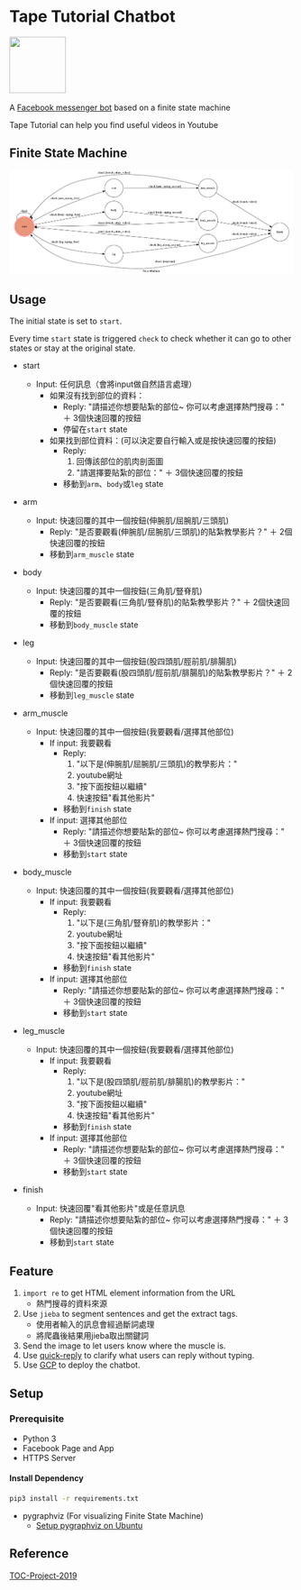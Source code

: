 # Tape Tutorial Chatbot
<img width="100" height="100" src="https://imgur.com/bIQe28E">

A [Facebook messenger bot](https://www.facebook.com/%E8%B2%BC%E7%B4%AE%E6%A9%9F%E5%99%A8%E4%BA%BA-296561760877487/) based on a finite state machine

Tape Tutorial can help you find useful videos in Youtube 

## Finite State Machine
![fsm](./fsm.png)

## Usage
The initial state is set to `start`.

Every time `start` state is triggered `check` to check whether it can go to other states or stay at the original state.

* start
	* Input: 任何訊息（會將input做自然語言處理）
		* 如果沒有找到部位的資料：
		    * Reply: "請描述你想要貼紮的部位~ 你可以考慮選擇熱門搜尋：" ＋ 3個快速回覆的按鈕
		    * 停留在`start` state
		* 如果找到部位資料：(可以決定要自行輸入或是按快速回覆的按鈕)
			* Reply: 
			    1. 回傳該部位的肌肉剖面圖
				2. "請選擇要貼紮的部位：" ＋ 3個快速回覆的按鈕
			* 移動到`arm`、`body`或`leg` state
* arm
	* Input: 快速回覆的其中一個按鈕(伸腕肌/屈腕肌/三頭肌)
		* Reply: "是否要觀看(伸腕肌/屈腕肌/三頭肌)的貼紮教學影片？" ＋ 2個快速回覆的按鈕
		* 移動到`arm_muscle` state

* body
	* Input: 快速回覆的其中一個按鈕(三角肌/豎脊肌)		
	    * Reply: "是否要觀看(三角肌/豎脊肌)的貼紮教學影片？" ＋ 2個快速回覆的按鈕
		* 移動到`body_muscle` state

* leg
	* Input: 快速回覆的其中一個按鈕(股四頭肌/脛前肌/腓腸肌)
		* Reply: "是否要觀看(股四頭肌/脛前肌/腓腸肌)的貼紮教學影片？" ＋ 2個快速回覆的按鈕
		* 移動到`leg_muscle` state

* arm_muscle
	* Input: 快速回覆的其中一個按鈕(我要觀看/選擇其他部位)
		* If input: 我要觀看
		    * Reply: 
		        1. "以下是(伸腕肌/屈腕肌/三頭肌)的教學影片："
		        2. youtube網址
		        3. "按下面按鈕以繼續"
		        4. 快速按鈕"看其他影片"
            * 移動到`finish` state
		* If input: 選擇其他部位
		    * Reply: "請描述你想要貼紮的部位~ 你可以考慮選擇熱門搜尋：" ＋ 3個快速回覆的按鈕
		    * 移動到`start` state

* body_muscle
	* Input: 快速回覆的其中一個按鈕(我要觀看/選擇其他部位)
		* If input: 我要觀看
		    * Reply: 
		        1. "以下是(三角肌/豎脊肌)的教學影片："
		        2. youtube網址
		        3. "按下面按鈕以繼續"
		        4. 快速按鈕"看其他影片"
            * 移動到`finish` state
		* If input: 選擇其他部位
		    * Reply: "請描述你想要貼紮的部位~ 你可以考慮選擇熱門搜尋：" ＋ 3個快速回覆的按鈕
		    * 移動到`start` state

* leg_muscle
	* Input: 快速回覆的其中一個按鈕(我要觀看/選擇其他部位)
		* If input: 我要觀看
		    * Reply: 
		        1. "以下是(股四頭肌/脛前肌/腓腸肌)的教學影片："
		        2. youtube網址
		        3. "按下面按鈕以繼續"
		        4. 快速按鈕"看其他影片"
            * 移動到`finish` state
		* If input: 選擇其他部位
		    * Reply: "請描述你想要貼紮的部位~ 你可以考慮選擇熱門搜尋：" ＋ 3個快速回覆的按鈕
		    * 移動到`start` state

* finish
	* Input: 快速回覆"看其他影片"或是任意訊息
        * Reply: "請描述你想要貼紮的部位~ 你可以考慮選擇熱門搜尋：" ＋ 3個快速回覆的按鈕
		* 移動到`start` state

## Feature
1. ```import re``` to get HTML element information from the URL
    * 熱門搜尋的資料來源 
2. Use ```jieba``` to segment sentences and get the extract tags.
    * 使用者輸入的訊息會經過斷詞處理
    * 將爬蟲後結果用jieba取出關鍵詞
3. Send the image to let users know where the muscle is.
4. Use [quick-reply](https://developers.facebook.com/docs/messenger-platform/send-messages/quick-replies/) to clarify what users can reply without typing.
5. Use [GCP](https://cloud.google.com/) to deploy the chatbot.

## Setup
### Prerequisite
* Python 3
* Facebook Page and App
* HTTPS Server

#### Install Dependency
```sh
pip3 install -r requirements.txt
```

* pygraphviz (For visualizing Finite State Machine)
    * [Setup pygraphviz on Ubuntu](http://www.jianshu.com/p/a3da7ecc5303)

## Reference
[TOC-Project-2019](https://github.com/winonecheng/TOC-Project-2019)
